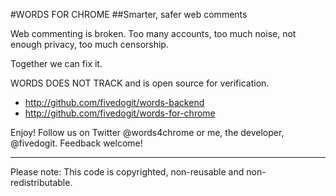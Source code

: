 #WORDS FOR CHROME
##Smarter, safer web comments

Web commenting is broken. Too many accounts, too much noise, not enough privacy, too much censorship. 

Together we can fix it. 

WORDS DOES NOT TRACK and is open source for verification. 

- http://github.com/fivedogit/words-backend
- http://github.com/fivedogit/words-for-chrome

Enjoy! Follow us on Twitter @words4chrome or me, the developer, @fivedogit. Feedback welcome!

---------------

Please note: This code is copyrighted, non-reusable and non-redistributable.